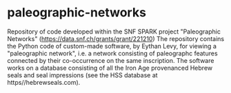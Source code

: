 # paleographic-networks
Repository of code developed within the SNF SPARK project "Paleographic Networks" (https://data.snf.ch/grants/grant/221210)
The repository contains the Python code of custom-made software, by Eythan Levy, for viewing a "paleographic network", i.e. 
a network consisting of paleographc features connected by their co-occurrence on the same inscription. The software works on
a database consisting of all the Iron Age provenanced Hebrew seals and seal impressions (see the HSS database at https//hebrewseals.com).
